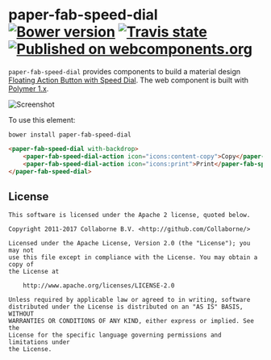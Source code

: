 paper-fab-speed-dial [![Bower version](https://badge.fury.io/bo/paper-fab-speed-dial.svg)](http://badge.fury.io/bo/paper-fab-speed-dial) [![Travis state](https://travis-ci.org/Collaborne/paper-fab-speed-dial.svg?branch=master)](https://travis-ci.org/Collaborne/paper-fab-speed-dial)  [![Published on webcomponents.org](https://img.shields.io/badge/webcomponents.org-published-blue.svg)](https://www.webcomponents.org/element/Collaborne/paper-fab-speed-dial)
=========

`paper-fab-speed-dial` provides components to build a material design [Floating Action Button with Speed Dial](https://www.google.com/design/spec/components/buttons-floating-action-button.html#buttons-floating-action-button-transitions). The web component is built with [Polymer 1.x](https://www.polymer-project.org).

![Screenshot](/doc/screenshot.png "Screenshot")

To use this element:

`bower install paper-fab-speed-dial`

<!--
```
<custom-element-demo>
  <template>
    <script src="../webcomponentsjs/webcomponents-lite.js"></script>
    <link rel="import" href="../iron-icons/iron-icons.html">
    <link rel="import" href="paper-fab-speed-dial.html">
    <link rel="import" href="paper-fab-speed-dial-action.html">
    <custom-style>
    <style is="custom-style">
      body {
        min-height: 300px;
      }
    </style>
    <custom-style>
    <next-code-block></next-code-block>
  </template>
</custom-element-demo>
```
-->
```html
<paper-fab-speed-dial with-backdrop>
    <paper-fab-speed-dial-action icon="icons:content-copy">Copy</paper-fab-speed-dial-action>
    <paper-fab-speed-dial-action icon="icons:print">Print</paper-fab-speed-dial-action>
</paper-fab-speed-dial>
```


## License

    This software is licensed under the Apache 2 license, quoted below.

    Copyright 2011-2017 Collaborne B.V. <http://github.com/Collaborne/>

    Licensed under the Apache License, Version 2.0 (the "License"); you may not
    use this file except in compliance with the License. You may obtain a copy of
    the License at

        http://www.apache.org/licenses/LICENSE-2.0

    Unless required by applicable law or agreed to in writing, software
    distributed under the License is distributed on an "AS IS" BASIS, WITHOUT
    WARRANTIES OR CONDITIONS OF ANY KIND, either express or implied. See the
    License for the specific language governing permissions and limitations under
    the License.
    
